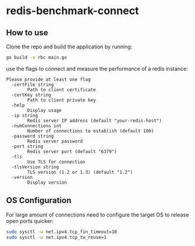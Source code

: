 # redis-benchmark-connect

## How to use

Clone the repo and build the application by running:
```bash
go build -o rbc main.go
```

use the flags to connect and measure the performance of a redis instance:

```text
Please provide at least one flag
  -certFile string
    	Path to client certificate
  -certKey string
    	Path to client private key
  -help
    	Display usage
  -ip string
    	Redis server IP address (default "your-redis-host")
  -numConnections int
    	Number of connections to establish (default 100)
  -password string
    	Redis server password
  -port string
    	Redis server port (default "6379")
  -tls
    	Use TLS for connection
  -tlsVersion string
    	TLS version (1.2 or 1.3) (default "1.2")
  -version
    	Display version

```

## OS Configuration

For large amount of connections need to configure the target OS to release open ports quicker:

```bash
sudo sysctl -w net.ipv4.tcp_fin_timeout=10
sudo sysctl -w net.ipv4.tcp_tw_reuse=1
```

